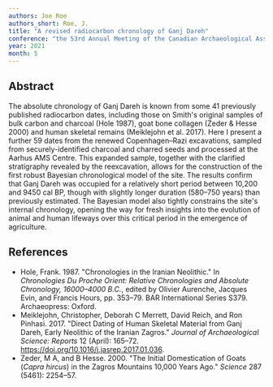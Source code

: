 ```yaml
---
authors: Joe Roe
authors_short: Roe, J.
title: "A revised radiocarbon chronology of Ganj Dareh"
conference: "the 53rd Annual Meeting of the Canadian Archaeological Association, 'Ganj Dareh Then and Now: Integrating Past and Current Research'"
year: 2021
month: 5
---
```


## Abstract

The absolute chronology of Ganj Dareh is known from some 41 previously published radiocarbon dates,
including those on Smith's original samples of bulk carbon and charcoal (Hole 1987), goat bone collagen (Zeder & Hesse 2000) and human skeletal remains (Meiklejohn et al. 2017).
Here I present a further 59 dates from the renewed Copenhagen–Razi excavations, sampled from securely-identified charcoal and charred seeds and processed at the Aarhus AMS Centre.
This expanded sample, together with the clarified stratigraphy revealed by the reexcavation, allows for the construction of the first robust Bayesian chronological model of the site.
The results confirm that Ganj Dareh was occupied for a relatively short period between 10,200 and 9450 cal BP, though with slightly longer duration (580–750 years) than previously estimated.
The Bayesian model also tightly constrains the site's internal chronology, opening the way for fresh insights into the evolution of animal and human lifeways over this critical period in the emergence of agriculture.

## References

* Hole, Frank. 1987. "Chronologies in the Iranian Neolithic." In *Chronologies Du Proche Orient: Relative Chronologies and Absolute Chronology, 16000–4000 B.C.*, edited by Olivier Aurenche, Jacques Evin, and Francis Hours, pp. 353–79. BAR International Series S379. Archaeopress: Oxford.
* Meiklejohn, Christopher, Deborah C Merrett, David Reich, and Ron Pinhasi. 2017. "Direct Dating of Human Skeletal Material from Ganj Dareh, Early Neolithic of the Iranian Zagros." *Journal of Archaeological Science: Reports* 12 (April): 165–72. https://doi.org/10.1016/j.jasrep.2017.01.036.
* Zeder, M A, and B Hesse. 2000. "The Initial Domestication of Goats (*Capra hircus*) in the Zagros Mountains 10,000 Years Ago." *Science* 287 (5461): 2254–57.
